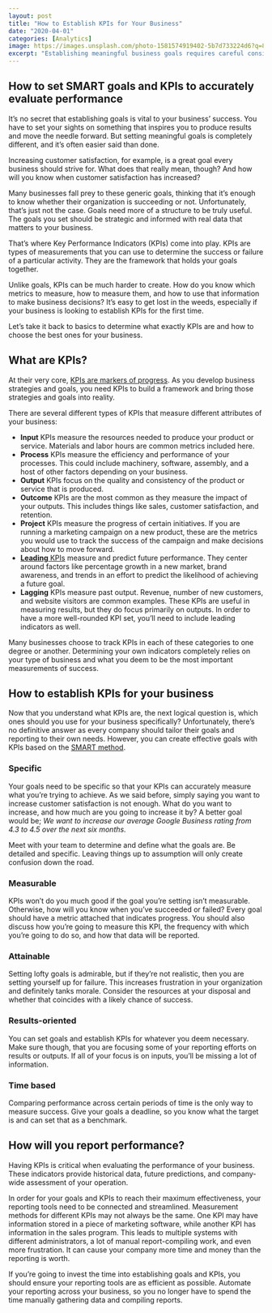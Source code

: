 ```yaml
---
layout: post
title: "How to Establish KPIs for Your Business"
date: "2020-04-01"
categories: [Analytics]
image: https://images.unsplash.com/photo-1581574919402-5b7d733224d6?q=80&w=1470&auto=format&fit=crop&ixlib=rb-4.0.3&ixid=M3wxMjA3fDB8MHxwaG90by1wYWdlfHx8fGVufDB8fHx8fA%3D%3D
excerpt: "Establishing meaningful business goals requires careful consideration of Key Performance Indicators (KPIs), which serve as markers of progress. KPIs, ranging from Input to Leading indicators, should be Specific, Measurable, Attainable, Results-oriented, and Time-based (SMART). Efficient reporting is crucial for KPI effectiveness, emphasizing streamlined, automated tools to avoid manual data compilation and ensure optimal business performance evaluation."
---
```


## How to set SMART goals and KPIs to accurately evaluate performance 

It’s no secret that establishing goals is vital to your business’ success. You have to set your sights on something that inspires you to produce results and move the needle forward. But setting meaningful goals is completely different, and it’s often easier said than done.

Increasing customer satisfaction, for example, is a great goal every business should strive for. What does that really mean, though? And how will you know when customer satisfaction has increased? 

Many businesses fall prey to these generic goals, thinking that it’s enough to know whether their organization is succeeding or not. Unfortunately, that’s just not the case. Goals need more of a structure to be truly useful. The goals you set should be strategic and informed with real data that matters to your business.

That’s where Key Performance Indicators (KPIs) come into play. KPIs are types of measurements that you can use to determine the success or failure of a particular activity. They are the framework that holds your goals together.

Unlike goals, KPIs can be much harder to create. How do you know which metrics to measure, how to measure them, and how to use that information to make business decisions? It’s easy to get lost in the weeds, especially if your business is looking to establish KPIs for the first time.

Let’s take it back to basics to determine what exactly KPIs are and how to choose the best ones for your business.

## What are KPIs?

At their very core, [KPIs are markers of progress](https://kpi.org/KPI-Basics). As you develop business strategies and goals, you need KPIs to build a framework and bring those strategies and goals into reality.

There are several different types of KPIs that measure different attributes of your business:

- **Input** KPIs measure the resources needed to produce your product or service. Materials and labor hours are common metrics included here.
- **Process** KPIs measure the efficiency and performance of your processes. This could include machinery, software, assembly, and a host of other factors depending on your business.
- **Output** KPIs focus on the quality and consistency of the product or service that is produced. 
- **Outcome** KPIs are the most common as they measure the impact of your outputs. This includes things like sales, customer satisfaction, and retention.
- **Project** KPIs measure the progress of certain initiatives. If you are running a marketing campaign on a new product, these are the metrics you would use to track the success of the campaign and make decisions about how to move forward.
- [**Leading** KPIs](https://blog.hubspot.com/marketing/choosing-kpis) measure and predict future performance. They center around factors like percentage growth in a new market, brand awareness, and trends in an effort to predict the likelihood of achieving a future goal.
- **Lagging** KPIs measure past output. Revenue, number of new customers, and website visitors are common examples. These KPIs are useful in measuring results, but they do focus primarily on outputs. In order to have a more well-rounded KPI set, you’ll need to include leading indicators as well.

Many businesses choose to track KPIs in each of these categories to one degree or another. Determining your own indicators completely relies on your type of business and what you deem to be the most important measurements of success.

## How to establish KPIs for your business

Now that you understand what KPIs are, the next logical question is, which ones should you use for your business specifically? Unfortunately, there’s no definitive answer as every company should tailor their goals and reporting to their own needs. However, you can create effective goals with KPIs based on the [SMART method](https://www.grosvenor.com.au/resources/be-smart-how-to-define-kpis-that-drive-better-results/).

### Specific

Your goals need to be specific so that your KPIs can accurately measure what you’re trying to achieve. As we said before, simply saying you want to increase customer satisfaction is not enough. What do you want to increase, and how much are you going to increase it by? A better goal would be; _We want to increase our average Google Business rating from 4.3 to 4.5 over the next six months._

Meet with your team to determine and define what the goals are. Be detailed and specific. Leaving things up to assumption will only create confusion down the road. 

### Measurable

KPIs won’t do you much good if the goal you’re setting isn’t measurable. Otherwise, how will you know when you’ve succeeded or failed? Every goal should have a metric attached that indicates progress. You should also discuss how you’re going to measure this KPI, the frequency with which you’re going to do so, and how that data will be reported. 

### Attainable

Setting lofty goals is admirable, but if they’re not realistic, then you are setting yourself up for failure. This increases frustration in your organization and definitely tanks morale. Consider the resources at your disposal and whether that coincides with a likely chance of success.

### Results-oriented

You can set goals and establish KPIs for whatever you deem necessary. Make sure though, that you are focusing some of your reporting efforts on results or outputs. If all of your focus is on inputs, you’ll be missing a lot of information.

### Time based

Comparing performance across certain periods of time is the only way to measure success. Give your goals a deadline, so you know what the target is and can set that as a benchmark.

## How will you report performance?

Having KPIs is critical when evaluating the performance of your business. These indicators provide historical data, future predictions, and company-wide assessment of your operation.

In order for your goals and KPIs to reach their maximum effectiveness, your reporting tools need to be connected and streamlined. Measurement methods for different KPIs may not always be the same. One KPI may have information stored in a piece of marketing software, while another KPI has information in the sales program. This leads to multiple systems with different administrators, a lot of manual report-compiling work, and even more frustration. It can cause your company more time and money than the reporting is worth.

If you’re going to invest the time into establishing goals and KPIs, you should ensure your reporting tools are as efficient as possible. Automate your reporting across your business, so you no longer have to spend the time manually gathering data and compiling reports. 